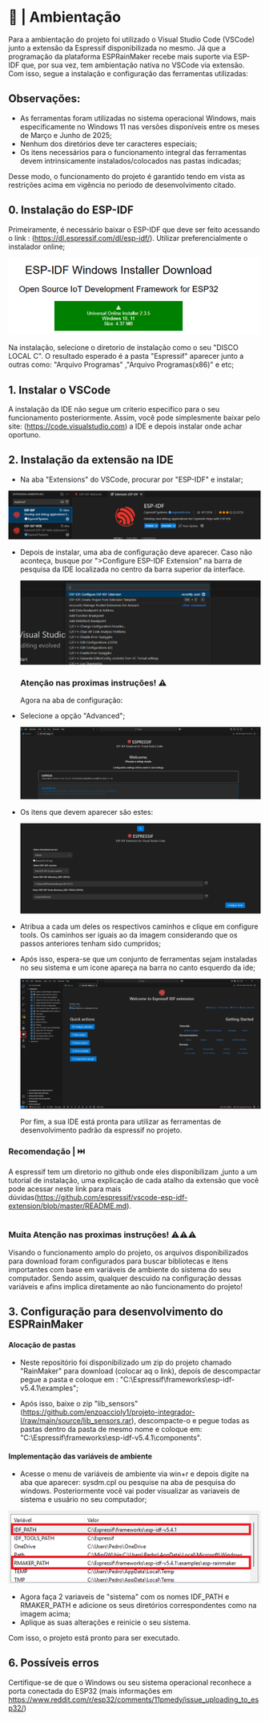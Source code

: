 # 📃 | Ambientação

Para a ambientação do projeto foi utilizado o Visual Studio Code (VSCode) junto a extensão da Espressif disponibilizada no mesmo. Já que a programação da plataforma ESPRainMaker recebe mais suporte via ESP-IDF que, por sua vez, tem ambientação nativa no VSCode via extensão. Com isso, segue a instalação e configuração das ferramentas utilizadas:

  ## Observações:
  
  - As ferramentas foram utilizadas no sistema operacional Windows, mais especificamente no Windows 11 nas versões disponíveis entre os meses de Março e Junho de 2025;
  - Nenhum dos diretórios deve ter caracteres especiais;
  - Os itens necessários para o funcionamento integral das ferramentas devem intrinsicamente instalados/colocados nas pastas indicadas;
    
  Desse modo, o funcionamento do projeto é garantido tendo em vista as restrições acima em vigência no periodo de desenvolvimento citado.

## 0. Instalação do ESP-IDF 

  Primeiramente, é necessário baixar o ESP-IDF que deve ser feito acessando o link : (https://dl.espressif.com/dl/esp-idf/). Utilizar preferencialmente o instalador online;
 
<p align = center>
  <img src = "img/ESP-IDF_DOWNLOAD.png">
</p>
  
  Na instalação, selecione o diretorio de instalação como o seu  "DISCO LOCAL C". O resultado esperado é a pasta "Espressif" aparecer junto a outras como: "Arquivo Programas" ,"Arquivo Programas(x86)" e etc;
  
## 1. Instalar o VSCode 

  A instalação da IDE não segue um criterio especifico para o seu funcionamento posteriormente. Assim, você pode simplesmente baixar pelo site: (https://code.visualstudio.com) a IDE e depois instalar onde achar oportuno.

## 2. Instalação da extensão na IDE 

- Na aba "Extensions" do VSCode, procurar por "ESP-IDF" e instalar;

<p align = center>
  <img src = "img/EXTENSAO_VSCODE.png">
</p>

- Depois de instalar, uma aba de configuração deve aparecer. Caso não aconteça, busque por ">Configure ESP-IDF Extension" na barra de pesquisa da IDE localizada no centro da barra superior da interface.

  <p align = center>
    <img src = "img/CONFIGURE_IDE.png">
  </p>


  ### Atenção nas proximas instruções! ⚠️  

  Agora na aba de configuração:

- Selecione a opção "Advanced";

  <p align = center>
    <img src = "img/MENU_EXTENSION_CONFIG.png">
  </p>

- Os itens que devem aparecer são estes:

  <p align = center>
    <img src = "img/MENU_EXTENSION_CONFIG_PATH.png">
  </p>

- Atribua a cada um deles os respectivos caminhos e clique em configure tools. Os caminhos ser iguais ao da imagem considerando que os passos anteriores tenham sido cumpridos;

- Após isso, espera-se que um conjunto de ferramentas sejam instaladas no seu sistema e um icone apareça na barra no canto esquerdo da ide;
    
   <p align = center>
    <img src = "img/IDE_CONFIG_END.png">
  </p>
    
  Por fim, a sua IDE está pronta para utilizar as ferramentas de desenvolvimento padrão da espressif no projeto.
  
### Recomendação | ⏭️

  A espressif tem um diretorio no github onde eles disponibilizam ,junto a um tutorial de instalação, uma explicação de cada atalho da extensão que você pode acessar neste link para mais dúvidas(https://github.com/espressif/vscode-esp-idf-extension/blob/master/README.md).

#

### Muita Atenção nas proximas instruções! ⚠️⚠️⚠️  

  Visando o funcionamento amplo do projeto, os arquivos disponibilizados para download foram configurados para buscar bibliotecas e itens importantes com base em variáveis de ambiente do sistema do seu computador. Sendo assim, qualquer descuido na configuração dessas variáveis e afins implica diretamente ao não funcionamento do projeto!
  
## 3. Configuração para desenvolvimento do ESPRainMaker

  #### Alocação de pastas
  
  - Neste repositório foi disponibilizado um zip do projeto chamado "RainMaker" para download (colocar aq o link), depois de descompactar pegue a pasta e coloque em : "C:\Espressif\frameworks\esp-idf-v5.4.1\examples";

  - Após isso, baixe o zip "lib_sensors"(https://github.com/enzoaccioly1/projeto-integrador-I/raw/main/source/lib_sensors.rar), descompacte-o e pegue todas as pastas dentro da pasta de mesmo nome e coloque em: "C:\Espressif\frameworks\esp-idf-v5.4.1\components".

  #### Implementação das variáveis de ambiente

  - Acesse o menu de variáveis de ambiente via win+r e depois digite na aba que aparecer: sysdm.cpl ou pesquise na aba de pesquisa do windows. Posteriormente você vai poder visualizar as variaveis de sistema e usuário no seu computador;
  
   <p align = center>
    <img src = "img/VARIAVEIS_DE_AMBIENTE.png">
  </p>

  - Agora faça 2 variaveis de "sistema" com os nomes IDF_PATH e RMAKER_PATH e adicione os seus diretórios correspondentes como na imagem acima;
  - Aplique as suas alterações e reinicie o seu sistema.

  Com isso, o projeto está pronto para ser executado.
  
  


## 6. Possíveis erros
Certifique-se de que o Windows ou seu sistema operacional reconhece a porta conectada do ESP32 (mais informações em https://www.reddit.com/r/esp32/comments/11pmedy/issue_uploading_to_esp32/)
